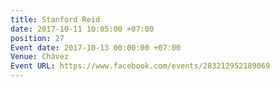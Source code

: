 ```yaml
---
title: Stanford Reid
date: 2017-10-11 10:05:00 +07:00
position: 27
Event date: 2017-10-13 00:00:00 +07:00
Venue: Chávez
Event URL: https://www.facebook.com/events/283212952189069
---
```


